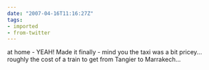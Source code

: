 ```yaml
---
date: "2007-04-16T11:16:27Z"
tags:
- imported
- from-twitter
---
```

at home - YEAH! Made it finally - mind you the taxi was a bit pricey... roughly the cost of a train to get from Tangier to Marrakech...
